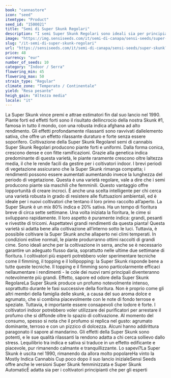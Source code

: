 ```yaml
---
book: "cannastore"
icon: "seed"
itemtype: "Product"
seed_id: "1500021"
title: "Semi di Super Skunk Regolari"
description: "I semi Super Skunk Regolari sono ideali sia per principianti che per esperti, con grandi raccolti e un effetto rilassante. Sono 80% indica e 20% sativa."
image: "https://img.sensiseeds.com/it/semi-di-canapa/sensi-seeds/super-skunk-image.png"
slug: "/it-semi-di-super-skunk-regolari"
url: "https://sensiseeds.com/it/semi-di-canapa/sensi-seeds/super-skunk?a_aid=cannastore"
price: 48
currency: "eur"
number_of_seeds: 10
category: "Indoor / Serra"
flowering_min: 45
flowering_max: 50
strain_type: "Regular"
climate_zone: "Temperato / Continentale"
yield: "Resa pesante"
heigh_gain: "Altezza media"
locale: "it"
---
```

La Super Skunk vince premi e attrae estimatori fin dal suo lancio nel 1990. Piante forti ed effetti forti sono il risultato dellincrocio della nostra Skunk #1, famosa in tutto il mondo, con una robusta indica afghana ad alto rendimento. Gli effetti profondamente rilassanti sono ravvivati dallelemento sativa, che offre un effetto rilassante duraturo e forte senza essere soporifero. Coltivazione della Super Skunk RegolareI semi di cannabis Super Skunk Regolari producono piante forti e uniformi. Dalla forma conica, crescono dense e con fitte ramificazioni. Grazie alla genetica indica predominante di questa varietà, le piante raramente crescono oltre laltezza media, il che le rende facili da gestire per i coltivatori indoor. I brevi periodi di vegetazione assicurano che la Super Skunk rimanga compatta; i rendimenti possono essere aumentati aumentando invece la lunghezza del periodo di vegetazione. Questa è una varietà regolare, vale a dire che i semi producono piante sia maschili che femminili. Questo vantaggio offre lopportunità di creare incroci. È anche una scelta intelligente per chi cerca una varietà robusta in grado di resistere alle fluttuazioni ambientali, ed è ideale per i nuovi coltivatori che tentano il loro primo raccolto all’aperto. La Super Skunk è un mix 80% indica e 20% sativa. Ha un tempo di fioritura breve di circa sette settimane. Una volta iniziata la fioritura, le cime si sviluppano rapidamente. Il loro aspetto è puramente indica: grandi, pesanti e rivestite di tricomi. Aspettatevi grandi rendimenti da questa pianta! Questa varietà si adatta bene alla coltivazione all’interno sotto le luci. Tuttavia, è possibile coltivare la Super Skunk anche allaperto nei climi temperati. In condizioni estive normali, le piante produrranno ottimi raccolti di grandi cime. Sono ideali anche per la coltivazione in serra, anche se è necessario garantire un adeguato flusso daria, soprattutto nelle ultime due settimane di fioritura. I coltivatori più esperti potrebbero voler sperimentare tecniche come il fimming, il topping e il lollipopping: la Super Skunk risponde bene a tutte queste tecniche. Il topping e il fimming sono particolarmente efficaci nellaumentare i rendimenti - le cole dei nuovi rami principali diventeranno notevolmente più grandi. Effetto, sapore ed odore della Super Skunk RegolareLa Super Skunk produce un profumo notevolmente intenso, soprattutto durante le fasi successive della fioritura. Non è proprio come gli altri membri della famiglia delle skunk, a causa del suo aroma dolce e agrumato, che si combina piacevolmente con le note di fondo terrose e speziate. Tuttavia, è importante essere consapevoli che lodore è forte. I coltivatori indoor potrebbero voler utilizzare dei purificatori per arrestare il profumo che si diffonde oltre lo spazio di coltivazione. Al momento del consumo, spesso si nota che il profumo si replica nel gusto: agrumato dominante, terroso e con un pizzico di dolcezza. Alcuni hanno addirittura paragonato il sapore al mandarino. Gli effetti della Super Skunk sono potenti, e le sue qualità rilassanti la rendono adatta a chi cerca sollievo dallo stress. Lequilibrio tra indica e sativa si traduce in un effetto edificante e piacevole, pur rimanendo calmante e tranquillizzante. Lo sapevi?La Super Skunk è uscita nel 1990, rimanendo da allora molto popolareHa vinto la Mostly Indica Cannabis Cup poco dopo il suo lancio inizialeSensi Seeds offre anche le versioni Super Skunk femminizzata e Super Skunk AutomaticÈ adatta sia per i coltivatori principianti che per gli esperti
